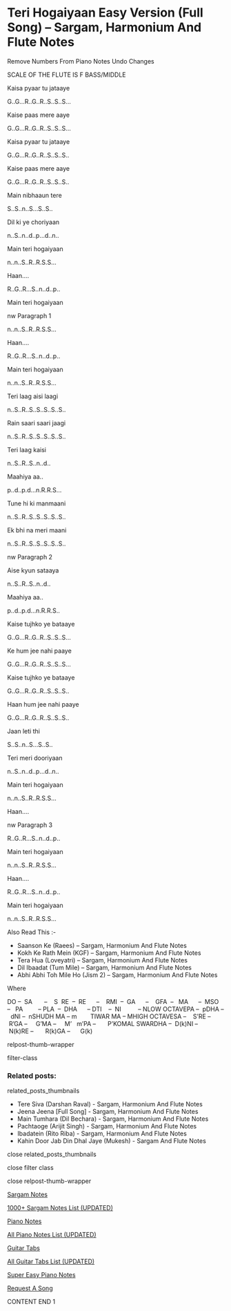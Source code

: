 
# Teri Hogaiyaan Easy Version (Full Song) – Sargam, Harmonium And Flute Notes

Remove Numbers From Piano Notes
Undo Changes

SCALE OF THE FLUTE IS F BASS/MIDDLE

Kaisa pyaar tu jataaye

G..G…R..G..R..S..S..S…

Kaise paas mere aaye

G..G…R..G..R..S..S..S…

Kaisa pyaar tu jataaye

G..G…R..G..R..S..S..S..

Kaise paas mere aaye

G..G…R..G..R..S..S..S..

Main nibhaaun tere

S..S..n..S…S..S..

Dil ki ye choriyaan

n..S..n..d..p…d..n..

Main teri hogaiyaan

n..n..S..R..R.S.S…

Haan….

R..G..R…S..n..d..p..

Main teri hogaiyaan

nw Paragraph 1

n..n..S..R..R.S.S…

Haan….

R..G..R…S..n..d..p..

Main teri hogaiyaan

n..n..S..R..R.S.S…

Teri laag aisi laagi

n..S..R..S..S..S..S..S..

Rain saari saari jaagi

n..S..R..S..S..S..S..S..

Teri laag kaisi

n..S..R..S..n..d..

Maahiya aa..

p..d..p.d…n.R.R.S…

Tune hi ki manmaani

n..S..R..S..S..S..S..S..

Ek bhi na meri maani

n..S..R..S..S..S..S..S..

nw Paragraph 2

Aise kyun sataaya

n..S..R..S..n..d..

Maahiya aa..

p..d..p.d…n.R.R.S..

Kaise tujhko ye bataaye

G..G…R..G..R..S..S..S…

Ke hum jee nahi paaye

G..G…R..G..R..S..S..S…

Kaise tujhko ye bataaye

G..G…R..G..R..S..S..S..

Haan hum jee nahi paaye

G..G…R..G..R..S..S..S..

Jaan leti thi

S..S..n..S…S..S..

Teri meri dooriyaan

n..S..n..d..p…d..n..

Main teri hogaiyaan

n..n..S..R..R.S.S…

Haan….

nw Paragraph 3

R..G..R…S..n..d..p..

Main teri hogaiyaan

n..n..S..R..R.S.S…

Haan….

R..G..R…S..n..d..p..

Main teri hogaiyaan

n..n..S..R..R.S.S…

Also Read This :-

* Saanson Ke (Raees) – Sargam, Harmonium And Flute Notes
* Kokh Ke Rath Mein (KGF) – Sargam, Harmonium And Flute Notes
* Tera Hua (Loveyatri) – Sargam, Harmonium And Flute Notes
* Dil Ibaadat (Tum Mile) – Sargam, Harmonium And Flute Notes
* Abhi Abhi Toh Mile Ho (Jism 2) – Sargam, Harmonium And Flute Notes

Where

DO –  SA       –    S  RE  –  RE      –    RMI  –  GA      –    GFA  –   MA      –  MSO  –   PA         – PLA  –  DHA      – DTI    –  NI          – NLOW OCTAVEPA –  pDHA –  dNI –  nSHUDH MA – m        TIWAR MA – MHIGH OCTAVESA –    S’RE –     R’GA –     G’MA –     M’   m’PA –       P’KOMAL SWARDHA –  D(k)NI –       N(k)RE –       R(k)GA –      G(k)

relpost-thumb-wrapper

filter-class

### Related posts:

related_posts_thumbnails

* Tere Siva (Darshan Raval) - Sargam, Harmonium And Flute Notes
* Jeena Jeena [Full Song] - Sargam, Harmonium And Flute Notes
* Main Tumhara (Dil Bechara) - Sargam, Harmonium And Flute Notes
* Pachtaoge (Arijit Singh) - Sargam, Harmonium And Flute Notes
* Ibadatein (Rito Riba) - Sargam, Harmonium And Flute Notes
* Kahin Door Jab Din Dhal Jaye (Mukesh) - Sargam And Flute Notes

close related_posts_thumbnails

close filter class

close relpost-thumb-wrapper

[Sargam Notes](https://www.notationsworld.com/sargam-notes.html)

[1000+ Sargam Notes List (UPDATED)](https://www.notationsworld.com/all-songs-list-sargam-notes.html)

[Piano Notes](https://www.notationsworld.com/piano-notes.html)

[All Piano Notes List (UPDATED)](https://www.notationsworld.com/all-songs-list-piano-notes.html)

[Guitar Tabs](https://www.notationsworld.com/guitar-tabs.html)

[All Guitar Tabs List (UPDATED)](https://www.notationsworld.com/all-songs-list-guitar-tabs.html)

[Super Easy Piano Notes](https://studywall.in/)

[Request A Song](https://www.notationsworld.com/request-a-song.html)

CONTENT END 1

